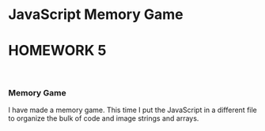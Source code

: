 # JavaScript Memory Game

<h1> HOMEWORK 5 </h1>
<br>
<h3> Memory Game </h3>

I have made a memory game. This time I put the JavaScript in a different file to organize the bulk of code and image strings and arrays.
